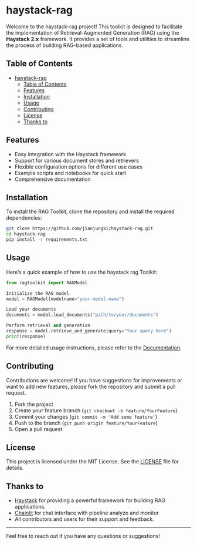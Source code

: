 # haystack-rag

Welcome to the haystack-rag project! This toolkit is designed to facilitate the implementation of Retrieval-Augmented Generation (RAG) using the **Haystack 2.x** framework. It provides a set of tools and utilities to streamline the process of building RAG-based applications.

## Table of Contents

- [haystack-rag](#haystack-rag)
  - [Table of Contents](#table-of-contents)
  - [Features](#features)
  - [Installation](#installation)
  - [Usage](#usage)
  - [Contributing](#contributing)
  - [License](#license)
  - [Thanks to](#thanks-to)

## Features

- Easy integration with the Haystack framework
- Support for various document stores and retrievers
- Flexible configuration options for different use cases
- Example scripts and notebooks for quick start
- Comprehensive documentation

## Installation

To install the RAG Toolkit, clone the repository and install the required dependencies:

```bash
git clone https://github.com/jianjungki/haystack-rag.git
cd haystack-rag
pip install -r requirements.txt
```

## Usage

Here’s a quick example of how to use the haystack rag Toolkit:

```python
from ragtoolkit import RAGModel

Initialize the RAG model
model = RAGModel(modelname="your-model-name")

Load your documents
documents = model.load_documents("path/to/your/documents")

Perform retrieval and generation
response = model.retrieve_and_generate(query="Your query here")
print(response)
```

For more detailed usage instructions, please refer to the [Documentation](https://github.com/jianjungki/haystack-rag/wiki).

## Contributing

Contributions are welcome! If you have suggestions for improvements or want to add new features, please fork the repository and submit a pull request.

1. Fork the project
2. Create your feature branch (`git checkout -b feature/YourFeature`)
3. Commit your changes (`git commit -m 'Add some feature'`)
4. Push to the branch (`git push origin feature/YourFeature`)
5. Open a pull request

## License

This project is licensed under the MIT License. See the [LICENSE](LICENSE) file for details.

## Thanks to

- [Haystack](https://haystack.deepset.ai/) for providing a powerful framework for building RAG applications.
- [Chainlit](https://docs.chainlit.io/) for chat interface with pipeline analyze and monitor
- All contributors and users for their support and feedback.

---

Feel free to reach out if you have any questions or suggestions!
